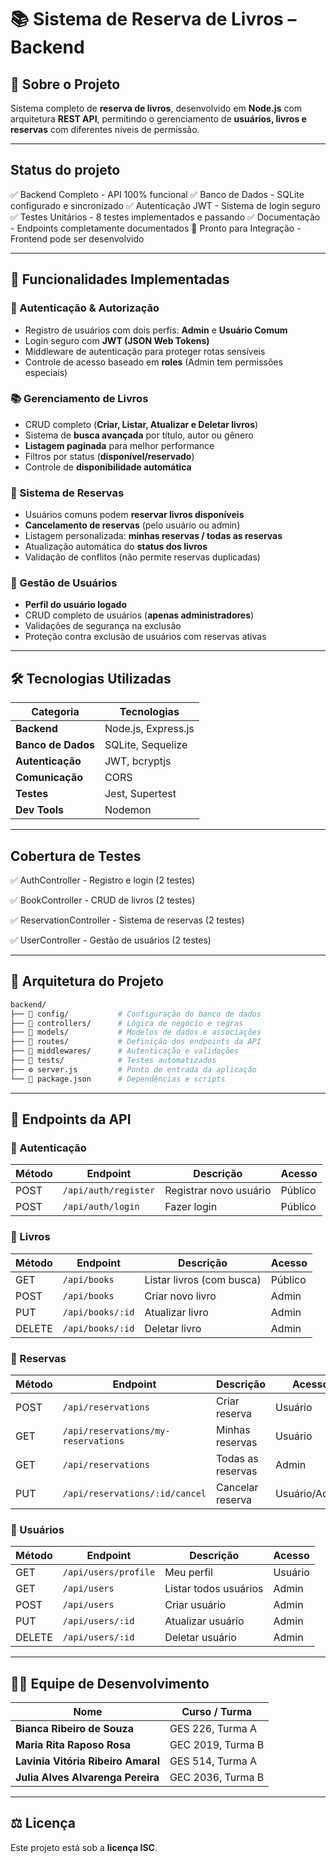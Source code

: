 # 📚 Sistema de Reserva de Livros – Backend

## 🧩 Sobre o Projeto  
Sistema completo de **reserva de livros**, desenvolvido em **Node.js** com arquitetura **REST API**, permitindo o gerenciamento de **usuários, livros e reservas** com diferentes níveis de permissão.  

---

## Status do projeto
✅ Backend Completo - API 100% funcional
✅ Banco de Dados - SQLite configurado e sincronizado
✅ Autenticação JWT - Sistema de login seguro
✅ Testes Unitários - 8 testes implementados e passando
✅ Documentação - Endpoints completamente documentados
🚀 Pronto para Integração - Frontend pode ser desenvolvido

---

## 🚀 Funcionalidades Implementadas  

### 🔐 Autenticação & Autorização  
- Registro de usuários com dois perfis: **Admin** e **Usuário Comum**  
- Login seguro com **JWT (JSON Web Tokens)**  
- Middleware de autenticação para proteger rotas sensíveis  
- Controle de acesso baseado em **roles** (Admin tem permissões especiais)  

### 📚 Gerenciamento de Livros  
- CRUD completo (**Criar, Listar, Atualizar e Deletar livros**)  
- Sistema de **busca avançada** por título, autor ou gênero  
- **Listagem paginada** para melhor performance  
- Filtros por status (**disponível/reservado**)  
- Controle de **disponibilidade automática**  

### 📅 Sistema de Reservas  
- Usuários comuns podem **reservar livros disponíveis**  
- **Cancelamento de reservas** (pelo usuário ou admin)  
- Listagem personalizada: **minhas reservas / todas as reservas**  
- Atualização automática do **status dos livros**  
- Validação de conflitos (não permite reservas duplicadas)  

### 👤 Gestão de Usuários  
- **Perfil do usuário logado**  
- CRUD completo de usuários (**apenas administradores**)  
- Validações de segurança na exclusão  
- Proteção contra exclusão de usuários com reservas ativas  

---

## 🛠️ Tecnologias Utilizadas  

| Categoria | Tecnologias |
|------------|--------------|
| **Backend** | Node.js, Express.js |
| **Banco de Dados** | SQLite, Sequelize |
| **Autenticação** | JWT, bcryptjs |
| **Comunicação** | CORS |
| **Testes** | Jest, Supertest |
| **Dev Tools** | Nodemon |

---

## Cobertura de Testes
✅ AuthController - Registro e login (2 testes)

✅ BookController - CRUD de livros (2 testes)

✅ ReservationController - Sistema de reservas (2 testes)

✅ UserController - Gestão de usuários (2 testes)

---

## 🧱 Arquitetura do Projeto  

```bash
backend/
├── 📁 config/           # Configuração do banco de dados
├── 📁 controllers/      # Lógica de negócio e regras
├── 📁 models/           # Modelos de dados e associações
├── 📁 routes/           # Definição dos endpoints da API
├── 📁 middlewares/      # Autenticação e validações
├── 📁 tests/            # Testes automatizados
├── ⚙️ server.js         # Ponto de entrada da aplicação
└── 📄 package.json      # Dependências e scripts
```

---

## 🔗 Endpoints da API  

### 🧾 Autenticação  
| Método | Endpoint | Descrição | Acesso |
|--------|-----------|------------|--------|
| POST | `/api/auth/register` | Registrar novo usuário | Público |
| POST | `/api/auth/login` | Fazer login | Público |

### 📖 Livros  
| Método | Endpoint | Descrição | Acesso |
|--------|-----------|------------|--------|
| GET | `/api/books` | Listar livros (com busca) | Público |
| POST | `/api/books` | Criar novo livro | Admin |
| PUT | `/api/books/:id` | Atualizar livro | Admin |
| DELETE | `/api/books/:id` | Deletar livro | Admin |

### 📅 Reservas  
| Método | Endpoint | Descrição | Acesso |
|--------|-----------|------------|--------|
| POST | `/api/reservations` | Criar reserva | Usuário |
| GET | `/api/reservations/my-reservations` | Minhas reservas | Usuário |
| GET | `/api/reservations` | Todas as reservas | Admin |
| PUT | `/api/reservations/:id/cancel` | Cancelar reserva | Usuário/Admin |

### 👥 Usuários  
| Método | Endpoint | Descrição | Acesso |
|--------|-----------|------------|--------|
| GET | `/api/users/profile` | Meu perfil | Usuário |
| GET | `/api/users` | Listar todos usuários | Admin |
| POST | `/api/users` | Criar usuário | Admin |
| PUT | `/api/users/:id` | Atualizar usuário | Admin |
| DELETE | `/api/users/:id` | Deletar usuário | Admin |

---

## 👩‍💻 Equipe de Desenvolvimento  

| Nome | Curso / Turma |
|------|----------------|
| **Bianca Ribeiro de Souza** | GES 226, Turma A |
| **Maria Rita Raposo Rosa** | GEC 2019, Turma B |
| **Lavinia Vitória Ribeiro Amaral** | GES 514, Turma A |
| **Julia Alves Alvarenga Pereira** | GEC 2036, Turma B |

---

## ⚖️ Licença  
Este projeto está sob a **licença ISC**.  

